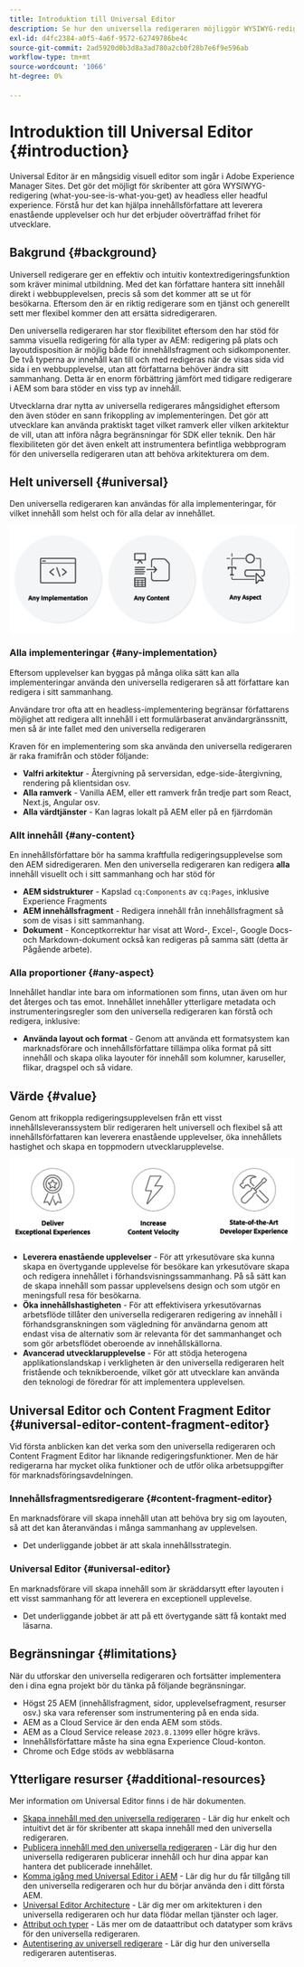 ```yaml
---
title: Introduktion till Universal Editor
description: Se hur den universella redigeraren möjliggör WYSIWYG-redigering av headless och headful experience. Förstå hur det kan hjälpa innehållsförfattare att leverera enastående upplevelser, öka innehållets hastighet och hur det ger en toppmodern utvecklarupplevelse.
exl-id: d4fc2384-a0f5-4a6f-9572-62749786be4c
source-git-commit: 2ad5920d0b3d8a3ad780a2cb0f28b7e6f9e596ab
workflow-type: tm+mt
source-wordcount: '1066'
ht-degree: 0%

---
```



# Introduktion till Universal Editor {#introduction}

Universal Editor är en mångsidig visuell editor som ingår i Adobe Experience Manager Sites. Det gör det möjligt för skribenter att göra WYSIWYG-redigering (what-you-see-is-what-you-get) av headless eller headful experience. Förstå hur det kan hjälpa innehållsförfattare att leverera enastående upplevelser och hur det erbjuder oöverträffad frihet för utvecklare.

## Bakgrund {#background}

Universell redigerare ger en effektiv och intuitiv kontextredigeringsfunktion som kräver minimal utbildning. Med det kan författare hantera sitt innehåll direkt i webbupplevelsen, precis så som det kommer att se ut för besökarna. Eftersom den är en riktig redigerare som en tjänst och generellt sett mer flexibel kommer den att ersätta sidredigeraren.

Den universella redigeraren har stor flexibilitet eftersom den har stöd för samma visuella redigering för alla typer av AEM: redigering på plats och layoutdisposition är möjlig både för innehållsfragment och sidkomponenter. De två typerna av innehåll kan till och med redigeras när de visas sida vid sida i en webbupplevelse, utan att författarna behöver ändra sitt sammanhang. Detta är en enorm förbättring jämfört med tidigare redigerare i AEM som bara stöder en viss typ av innehåll.

Utvecklarna drar nytta av universella redigerares mångsidighet eftersom den även stöder en sann frikoppling av implementeringen. Det gör att utvecklare kan använda praktiskt taget vilket ramverk eller vilken arkitektur de vill, utan att införa några begränsningar för SDK eller teknik. Den här flexibiliteten gör det även enkelt att instrumentera befintliga webbprogram för den universella redigeraren utan att behöva arkitekturera om dem.

## Helt universell {#universal}

Den universella redigeraren kan användas för alla implementeringar, för vilket innehåll som helst och för alla delar av innehållet.

![Vad gör den universell](assets/universal.png)

### Alla implementeringar {#any-implementation}

Eftersom upplevelser kan byggas på många olika sätt kan alla implementeringar använda den universella redigeraren så att författare kan redigera i sitt sammanhang.

Användare tror ofta att en headless-implementering begränsar författarens möjlighet att redigera allt innehåll i ett formulärbaserat användargränssnitt, men så är inte fallet med den universella redigeraren

Kraven för en implementering som ska använda den universella redigeraren är raka framifrån och stöder följande:

* **Valfri arkitektur** - Återgivning på serversidan, edge-side-återgivning, rendering på klientsidan osv.
* **Alla ramverk** - Vanilla AEM, eller ett ramverk från tredje part som React, Next.js, Angular osv.
* **Alla värdtjänster** - Kan lagras lokalt på AEM eller på en fjärrdomän

### Allt innehåll {#any-content}

En innehållsförfattare bör ha samma kraftfulla redigeringsupplevelse som den AEM sidredigeraren. Men den universella redigeraren kan redigera **alla** innehåll visuellt och i sitt sammanhang och har stöd för

* **AEM sidstrukturer** - Kapslad `cq:Components` av `cq:Pages`, inklusive Experience Fragments
* **AEM innehållsfragment** - Redigera innehåll från innehållsfragment så som de visas i sitt sammanhang.
* **Dokument** - Konceptkorrektur har visat att Word-, Excel-, Google Docs- och Markdown-dokument också kan redigeras på samma sätt (detta är Pågående arbete).

### Alla proportioner {#any-aspect}

Innehållet handlar inte bara om informationen som finns, utan även om hur det återges och tas emot. Innehållet innehåller ytterligare metadata och instrumenteringsregler som den universella redigeraren kan förstå och redigera, inklusive:

* **Använda layout och format** - Genom att använda ett formatsystem kan marknadsförare och innehållsförfattare tillämpa olika format på sitt innehåll och skapa olika layouter för innehåll som kolumner, karuseller, flikar, dragspel och så vidare.

## Värde {#value}

Genom att frikoppla redigeringsupplevelsen från ett visst innehållsleveranssystem blir redigeraren helt universell och flexibel så att innehållsförfattaren kan leverera enastående upplevelser, öka innehållets hastighet och skapa en toppmodern utvecklarupplevelse.

![The value of the Universal Editor](assets/value.png)

* **Leverera enastående upplevelser** - För att yrkesutövare ska kunna skapa en övertygande upplevelse för besökare kan yrkesutövare skapa och redigera innehållet i förhandsvisningssammanhang. På så sätt kan de skapa innehåll som passar upplevelsens design och som utgör en meningsfull resa för besökarna.
* **Öka innehållshastigheten** - För att effektivisera yrkesutövarnas arbetsflöde tillåter den universella redigeraren redigering av innehåll i förhandsgranskningen som vägledning för användarna genom att endast visa de alternativ som är relevanta för det sammanhanget och som gör arbetsflödet oberoende av innehållskällorna.
* **Avancerad utvecklarupplevelse** - För att stödja heterogena applikationslandskap i verkligheten är den universella redigeraren helt fristående och teknikberoende, vilket gör att utvecklare kan använda den teknologi de föredrar för att implementera upplevelsen.

## Universal Editor och Content Fragment Editor {#universal-editor-content-fragment-editor}

Vid första anblicken kan det verka som den universella redigeraren och Content Fragment Editor har liknande redigeringsfunktioner. Men de här redigerarna har mycket olika funktioner och de utför olika arbetsuppgifter för marknadsföringsavdelningen.

### Innehållsfragmentsredigerare {#content-fragment-editor}

En marknadsförare vill skapa innehåll utan att behöva bry sig om layouten, så att det kan återanvändas i många sammanhang av upplevelsen.

* Det underliggande jobbet är att skala innehållsstrategin.

### Universal Editor {#universal-editor}

En marknadsförare vill skapa innehåll som är skräddarsytt efter layouten i ett visst sammanhang för att leverera en exceptionell upplevelse.

* Det underliggande jobbet är att på ett övertygande sätt få kontakt med läsarna.

## Begränsningar {#limitations}

När du utforskar den universella redigeraren och fortsätter implementera den i dina egna projekt bör du tänka på följande begränsningar.

* Högst 25 AEM (innehållsfragment, sidor, upplevelsefragment, resurser osv.) ska vara referenser som instrumentering på en enda sida.
* AEM as a Cloud Service är den enda AEM som stöds.
* AEM as a Cloud Service release `2023.8.13099` eller högre krävs.
* Innehållsförfattare måste ha sina egna Experience Cloud-konton.
* Chrome och Edge stöds av webbläsarna

## Ytterligare resurser {#additional-resources}

Mer information om Universal Editor finns i de här dokumenten.

* [Skapa innehåll med den universella redigeraren](/help/sites-cloud/authoring/universal-editor/authoring.md) - Lär dig hur enkelt och intuitivt det är för skribenter att skapa innehåll med den universella redigeraren.
* [Publicera innehåll med den universella redigeraren](/help/sites-cloud/authoring/universal-editor/publishing.md) - Lär dig hur den universella redigeraren publicerar innehåll och hur dina appar kan hantera det publicerade innehållet.
* [Komma igång med Universal Editor i AEM](getting-started.md) - Lär dig hur du får tillgång till den universella redigeraren och hur du börjar använda den i ditt första AEM.
* [Universal Editor Architecture](architecture.md) - Lär dig mer om arkitekturen i den universella redigeraren och hur data flödar mellan tjänster och lager.
* [Attribut och typer](attributes-types.md) - Läs mer om de dataattribut och datatyper som krävs för den universella redigeraren.
* [Autentisering av universell redigerare](authentication.md) - Lär dig hur den universella redigeraren autentiseras.
